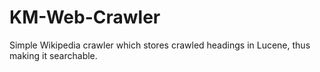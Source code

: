 # KM-Web-Crawler
Simple Wikipedia crawler which stores crawled headings in Lucene, thus making it searchable.
